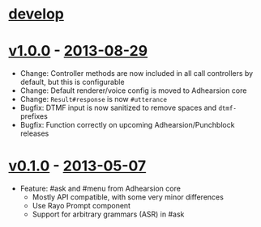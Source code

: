 # [develop](https://github.com/adhearsion/adhearsion-asr)

# [v1.0.0](https://github.com/adhearsion/adhearsion-asr/compare/0.1.0...1.0.0) - [2013-08-29](https://rubygems.org/gems/adhearsion-asr/versions/1.0.0)
  * Change: Controller methods are now included in all call controllers by default, but this is configurable
  * Change: Default renderer/voice config is moved to Adhearsion core
  * Change: `Result#response` is now `#utterance`
  * Bugfix: DTMF input is now sanitized to remove spaces and `dtmf-` prefixes
  * Bugfix: Function correctly on upcoming Adhearsion/Punchblock releases

# [v0.1.0](https://github.com/adhearsion/adhearsion-asr/compare/6216ddb0a8b8c0ac5d1731ec154fe6d6abfea692...0.1.0) - [2013-05-07](https://rubygems.org/gems/adhearsion-asr/versions/0.1.0)
  * Feature: #ask and #menu from Adhearsion core
    * Mostly API compatible, with some very minor differences
    * Use Rayo Prompt component
    * Support for arbitrary grammars (ASR) in #ask

